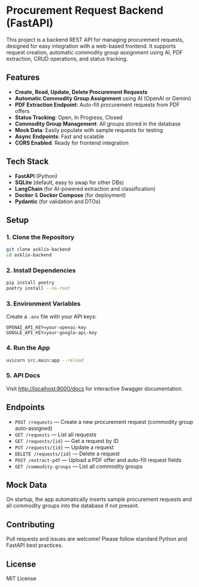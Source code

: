 # Procurement Request Backend (FastAPI)

This project is a backend REST API for managing procurement requests, designed for easy integration with a web-based frontend. It supports request creation, automatic commodity group assignment using AI, PDF extraction, CRUD operations, and status tracking.

## Features

- **Create, Read, Update, Delete Procurement Requests**
- **Automatic Commodity Group Assignment** using AI (OpenAI or Gemini)
- **PDF Extraction Endpoint**: Auto-fill procurement requests from PDF offers
- **Status Tracking**: Open, In Progress, Closed
- **Commodity Group Management**: All groups stored in the database
- **Mock Data**: Easily populate with sample requests for testing
- **Async Endpoints**: Fast and scalable
- **CORS Enabled**: Ready for frontend integration

## Tech Stack

- **FastAPI** (Python)
- **SQLite** (default, easy to swap for other DBs)
- **LangChain** (for AI-powered extraction and classification)
- **Docker** & **Docker Compose** (for deployment)
- **Pydantic** (for validation and DTOs)

## Setup

### 1. Clone the Repository

```sh
git clone asklio-backend
cd asklio-backend
```

### 2. Install Dependencies

```sh
pip install poetry
poetry install --no-root
```

### 3. Environment Variables

Create a `.env` file with your API keys:

```
OPENAI_API_KEY=your-openai-key
GOOGLE_API_KEY=your-google-api-key
```

### 4. Run the App

```sh
uvicorn src.main:app --reload
```

### 5. API Docs

Visit [http://localhost:8000/docs](http://localhost:8000/docs) for interactive Swagger documentation.

## Endpoints

- `POST /requests` — Create a new procurement request (commodity group auto-assigned)
- `GET /requests` — List all requests
- `GET /requests/{id}` — Get a request by ID
- `PUT /requests/{id}` — Update a request
- `DELETE /requests/{id}` — Delete a request
- `POST /extract-pdf` — Upload a PDF offer and auto-fill request fields
- `GET /commodity-groups` — List all commodity groups

## Mock Data

On startup, the app automatically inserts sample procurement requests and all commodity groups into the database if not present.

## Contributing

Pull requests and issues are welcome! Please follow standard Python and FastAPI best practices.

## License

MIT License
